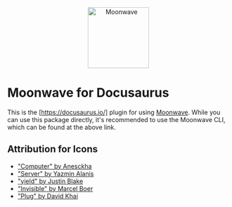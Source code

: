 <div align="center">
    <img src="https://i.eryn.io/2139/moonwave.svg" alt="Moonwave" height="139" />
</div>

# Moonwave for Docusaurus

This is the [https://docusaurus.io/] plugin for using [Moonwave](https://github.com/UpliftGames/moonwave). While you can use this package directly, it's recommended to use the Moonwave CLI, which can be found at the above link.


## Attribution for Icons
- ["Computer" by Anesckha](https://thenounproject.com/term/computer/2254017/)
- ["Server" by Yazmin Alanis](https://thenounproject.com/term/server/65146/)
- ["yield" by Justin Blake](https://thenounproject.com/search/?q=yield&i=126098)
- ["Invisible" by Marcel Boer](https://thenounproject.com/search/?q=invisible&i=3574587)
- ["Plug" by David Khai](https://thenounproject.com/term/plug/479902/)
